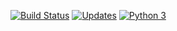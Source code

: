 

[![Build Status](https://travis-ci.com/chicolucio-python-learning/curso-django.svg?token=bpKqMFRCbLDV84zPMapf&branch=master)](https://travis-ci.com/chicolucio-python-learning/curso-django)
[![Updates](https://pyup.io/repos/github/chicolucio-python-learning/curso-django/shield.svg)](https://pyup.io/repos/github/chicolucio-python-learning/curso-django/)
[![Python 3](https://pyup.io/repos/github/chicolucio-python-learning/curso-django/python-3-shield.svg)](https://pyup.io/repos/github/chicolucio-python-learning/curso-django/)